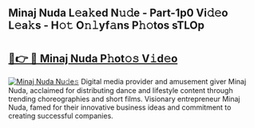 ## Minaj Nuda L𝚎a𝚔ed N𝚞𝚍e - Part-1p0 Vi𝚍𝚎o L𝚎a𝚔s - H𝚘𝚝 O𝚗𝚕yf𝚊ns P𝚑𝚘tos sTLOp

# <h2><a href="http://kfatqll.oniu.top/?m=Minaj+Nuda">🔗👉 🔴 Minaj Nuda P𝚑ot𝚘𝚜 V𝚒d𝚎o</a></h2>

[![Minaj Nuda Nu𝚍e𝚜](https://i.imgur.com/0qMVB7G.gif)](http://kfatqll.oniu.top/?m=Minaj+Nuda)
Digital media provider and amusement giver Minaj Nuda, acclaimed for distributing dance and lifestyle content through trending choreographies and short films. Visionary entrepreneur Minaj Nuda, famed for their innovative business ideas and commitment to creating successful companies.  
